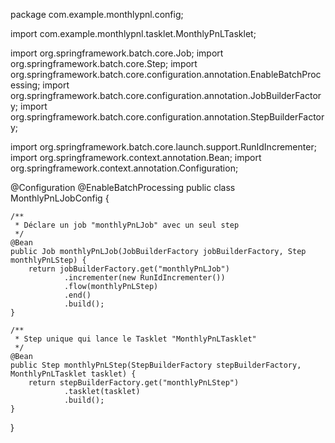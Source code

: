 package com.example.monthlypnl.config;

import com.example.monthlypnl.tasklet.MonthlyPnLTasklet;

import org.springframework.batch.core.Job;
import org.springframework.batch.core.Step;
import org.springframework.batch.core.configuration.annotation.EnableBatchProcessing;
import org.springframework.batch.core.configuration.annotation.JobBuilderFactory;
import org.springframework.batch.core.configuration.annotation.StepBuilderFactory;

import org.springframework.batch.core.launch.support.RunIdIncrementer;
import org.springframework.context.annotation.Bean;
import org.springframework.context.annotation.Configuration;

@Configuration
@EnableBatchProcessing
public class MonthlyPnLJobConfig {

    /**
     * Déclare un job "monthlyPnLJob" avec un seul step
     */
    @Bean
    public Job monthlyPnLJob(JobBuilderFactory jobBuilderFactory, Step monthlyPnLStep) {
        return jobBuilderFactory.get("monthlyPnLJob")
                .incrementer(new RunIdIncrementer())
                .flow(monthlyPnLStep)
                .end()
                .build();
    }

    /**
     * Step unique qui lance le Tasklet "MonthlyPnLTasklet"
     */
    @Bean
    public Step monthlyPnLStep(StepBuilderFactory stepBuilderFactory, MonthlyPnLTasklet tasklet) {
        return stepBuilderFactory.get("monthlyPnLStep")
                .tasklet(tasklet)
                .build();
    }
}
